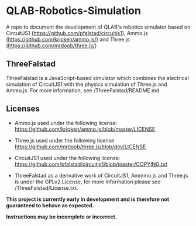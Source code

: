 # QLAB-Robotics-Simulation
A repo to document the development of QLAB's robotics simulator based on CircuitJS1 (https://github.com/pfalstad/circuitjs1), Ammo.js (https://github.com/kripken/ammo.js/) and Three.js (https://github.com/mrdoob/three.js/)

## ThreeFalstad
ThreeFalstad is a JavaScript-based simulator which combines the electrical simulation of CircuitJS1 with the physics simulation of Three.js and Ammo.js.  For more information, see /ThreeFalstad/README.md.

## Licenses
- Ammo.js used under the following license: https://github.com/kripken/ammo.js/blob/master/LICENSE

- Three.js used under the following license https://github.com/mrdoob/three.js/blob/dev/LICENSE

- CircuitJS1 used under the following license: https://github.com/pfalstad/circuitjs1/blob/master/COPYING.txt

- ThreeFalstad as a derivative work of CircuitJS1, Ammmo.js and Three.js is under the GPLv2 License, for more information please see /ThreeFalstad/License.txt.

**This project is currently early in development and is therefore not guaranteed to behave as expected.**

**Instructions may be incomplete or incorrect.**
